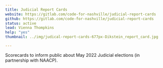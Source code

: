 ```yaml
---
title: Judicial Report Cards
website: https://gitlab.com/code-for-nashville/judicial-report-cards
github: https://gitlab.com/code-for-nashville/judicial-report-cards
status: active
lead: Vienna Thompkins
help: "yes"
thumbnail: ../img/judical-report-cards-677px-Dikstein_report_card.jpg

---
```


Scorecards to inform public about May 2022 Judicial elections (in partnership with NAACP).
